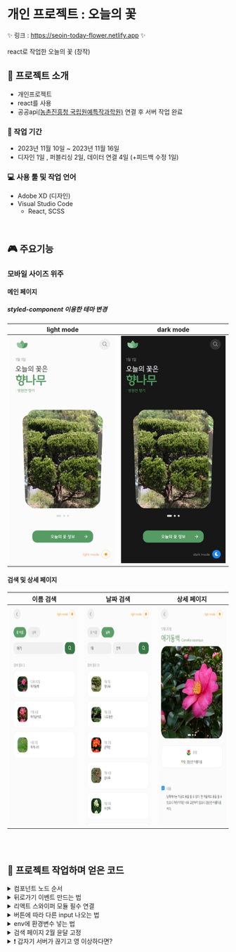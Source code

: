 # 개인 프로젝트 : 오늘의 꽃 
✨ 링크 : https://seoin-today-flower.netlify.app ✨  
<br>
react로 작업한 오늘의 꽃 (창작)
<br>

## 📣 프로젝트 소개
- 개인프로젝트
- react를 사용
- 공공api[(농촌진흥청 국립원예특작과학원)](https://www.data.go.kr/data/15084605/openapi.do) 연결 후 서버 작업 완료

### 📅 작업 기간
- 2023년 11월 10일 ~ 2023년 11월 16일
- 디자인 1일 , 퍼블리싱 2일, 데이터 연결 4일 (+피드백 수정 1일)

### 💻 사용 툴 및 작업 언어
- Adobe XD (디자인)
- Visual Studio Code
    - React, SCSS

<br>

## 🎮 주요기능
### 모바일 사이즈 위주
  #### 메인 페이지
  ##### styled-component 이용한 테마 변경
  |light mode|dark mode|
  |:---:|:---:|
  |<img src="./public/images/readme/main-light.png" alt="" width="300" />|<img src="./public/images/readme/main-dark.png" alt="" width="300" />|
  
  #### 검색 및 상세 페이지
  |이름 검색|날짜 검색|상세 페이지|
  |:---:|:---:|:---:|
  |<img src="./public/images/readme/search-name.png" alt="" height="500" />|<img src="./public/images/readme/search-date.png" alt="" height="500" />|<img src="./public/images/readme/detail.png" alt="" height="500" />|

<br>
<br>

## 📌 프로젝트 작업하며 얻은 코드

<details>
  <summary>컴포넌트 노드 순서</summary>
  <br>

  - `BrowserRouter`을 처음엔 App.js에 작성했는데 index.js에 작성하는 것이 좋다고 하여 옮김

    ```javascript
      <BrowserRouter> //react-router-dom을 감싸는 최상단 => index.js App바깥으로 옮김!!!!!!
        <ThemeProvider theme={themeMode}> //styled-components 스타일을 전역적으로 공유. ThemeProvider로 감싼 하위들은 모두 theme props를 사용할 수 있다.
          <GlobalStyle /> //reset할 스타일과 styled-components 정의해서 글로벌로 사용 (지우면 동작 안함)
          <div className="App"> //.App
            <Header /> 
            <div className="content"> //Header가 fixed라 content 위로 여백 넣음
              <Routes> //Router 동작 될 부분
                <Route
                  path="/"
                  element={
                    <Main toggleTheme={toggleTheme} themeMode={themeMode} />
                  }
                />
                //Main안에 ThemeBtn 컴포넌트가 있는데 테마를 바꿔줄 버튼이라 Props 전달
                <Route path="/search" element={<Search />} />
                // 주소/search에 보여질 부분
              </Routes>
            </div>
          </div>
        </ThemeProvider>
      </BrowserRouter>
    ```
</details>

<details>
  <summary>뒤로가기 이벤트 만드는 법</summary>
  <br>

  ```javascript
    //라우터 라이브러리 제공
    import { useNavigate } from "react-router-dom";
    // 훅
    const navigate = useNavigate()
    // 클릭할 곳에 넣기만 하면 됨 (-1 = 뒤로 한 번 가기)
    <HeaderButton className="back" onClick={()=>{navigate(-1)}}>
  ```

  - 위치하는 페이지에 따라 헤더 아이콘 다르게 띄우기
  - 로고는 메인에서만, 그 외의 페이지에선 뒤로가기 아이콘을 띄워야 하는 상황
    ```javascript
      import { Link, useLocation } from "react-router-dom";
      const location = useLocation();

      //함수 
      const renderHeaderIcons = () => {
        if(location.pathname === '/') { ///현재 위치가 루트일 때 표시할 아이콘
          return(
            <Link to="/">
              <img
                className="logo"
                src={process.env.PUBLIC_URL + "./images/logo.svg"}
                alt="logo"
              />
            </Link>
          )
        }else{ //그 외 페이지일 경우
          return(
            <HeaderButton className="back" onClick={()=>{navigate(-1)}}>
              <IoIosArrowBack className="icon" />
            </HeaderButton>
          )
        }
      }
      //...생략
      //함수만 넣어주면 된다.
      <div className="headerIcons">
        {renderHeaderIcons()}
      </div>
    ```
</details>

<details>
  <summary>리액트 스와이퍼 모듈 필수 연결</summary>
  <br>

  ```javascript
    //필수 불러오기
    import 'swiper/scss/pagination';
    //모듈 연결
    import { EffectCards, Pagination, Autoplay } from 'swiper/modules';
    // 코드 내 모듈에도 작성
    modules={[EffectCards, Pagination, Autoplay]}
  ```
</details>

<details>
  <summary>버튼에 따라 다른 input 나오는 법</summary>
  <br>

  ```javascript
  //useState 사용
    const handleButtonClick = (type) => {
      setSearchType(type);
    };
    // 버튼 만들고 각각 인자 입력
    <button onClick={() => handleButtonClick("name")}>꽃 이름</button>
    <button onClick={() => handleButtonClick("date")}>날짜</button>
    //클릭 시 노출할 영역에 작성
    {searchType === "name" && (
      <SearchInputBox>
        <input type="text" placeholder="꽃 이름을 검색해주세요" />
        <button className='SearchBtn'>
          <BiSearch className='icon'/>
        </button>
      </SearchInputBox>
    )}
    //...생략 위와 같이 하단에 date부분도 만들면 됨
  ```
</details>

<details>
  <summary>env에 환경변수 넣는 법</summary>
  <br>

  1. `server/server.js`는 src 안에 있어야 한다
    - 최상단루트에 놓았더니 "프로젝트 디렉토리 외부에 있는 모듈을 상대 경로로 import하려고 시도했을 때 발생"하는 오류가 뜸

  2. env파일은 최상단 루트(package.json와 동일한 위치)에 있어야 한다 
    - `REACT_APP_API_KEY = 키코드`
    - 변수 선언 않고 바로 입력
    - "",''로 묶을 필요 없다.
    - ;(세미콜론)이나 ,(쉼표) 넣기 않기
    - 변수명 앞에는 `REACT_APP_`이 꼭 붙어야 한다.
</details>

<details>
  <summary>검색 페이지 2월 윤달 고정</summary>
  <br>

  - react의 `<select>` 요소의 `value` 속성은 문자열을 반환한다. (HTML에서 `<select>` 요소의 `value` 속성이 문자열이어야 하기 때문)
  - 리액트는 `===` 를 권장하기 때문에 2월에 29일을 추가하려면 문자형으로 비교해야 한다.
  <br>
    ```javascript
    const daysInMonth = (month, year) => {
        if (month === "2") {
          console.log('month: ', month);
          return 29;
        }
        return new Date(year, month, 0).getDate();
      };
    ```
</details>

<details>
  <summary> ❗ 갑자기 서버가 끊기고 영 이상하다면? </summary>
  <br>
  - 오류 넘버 보고 공문서 확인

  - `22 (LIMITED NUMBER OF SERVICE REQUESTS EXCEEDS ERROR)`
    -  서비스 요청제한횟수 초과에러 (일별 요청한도 등)
</details>
